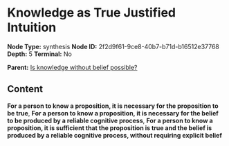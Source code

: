 # Knowledge as True Justified Intuition

**Node Type:** synthesis
**Node ID:** 2f2d9f61-9ce8-40b7-b71d-b16512e37768
**Depth:** 5
**Terminal:** No

**Parent:** [Is knowledge without belief possible?](is-knowledge-without-belief-possible-antithesis-a113e19e-0b12-420a-9b80-bb4ed5810dd0.md)

## Content

**For a person to know a proposition, it is necessary for the proposition to be true**, **For a person to know a proposition, it is necessary for the belief to be produced by a reliable cognitive process**, **For a person to know a proposition, it is sufficient that the proposition is true and the belief is produced by a reliable cognitive process, without requiring explicit belief**
